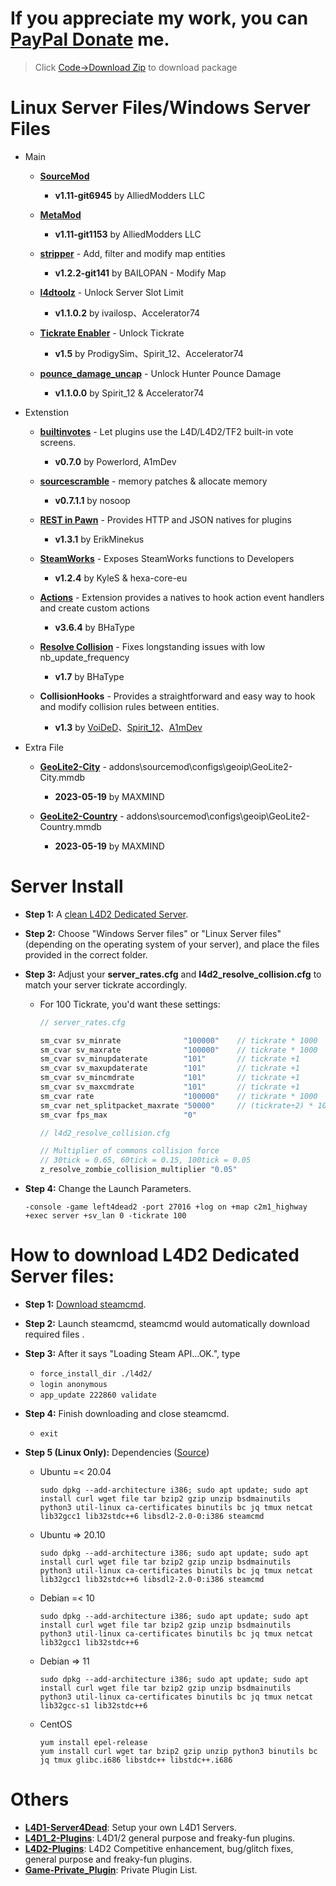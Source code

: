 # If you appreciate my work, you can [PayPal Donate](https://paypal.me/Harry0215?locale.x=zh_TW) me.
> Click [Code->Download Zip](https://github.com/fbef0102/L4D2-Server4Dead/archive/refs/heads/main.zip) to download package
# Linux Server Files/Windows Server Files
* Main
	* **[SourceMod](https://www.sourcemod.net/downloads.php?branch=1.11-dev)**
		* **v1.11-git6945** by AlliedModders LLC	
	
	* **[MetaMod](https://www.sourcemm.net/downloads.php?branch=1.11-dev)**
		* **v1.11-git1153** by AlliedModders LLC
	
	* **[stripper](https://www.bailopan.net/stripper/snapshots/1.2/)** - Add, filter and modify map entities
		* **v1.2.2-git141** by BAILOPAN - Modify Map
	
	* **[l4dtoolz](https://github.com/Accelerator74/l4dtoolz/releases)** - Unlock Server Slot Limit
		* **v1.1.0.2** by ivailosp、Accelerator74
	
	* **[Tickrate Enabler](https://github.com/accelerator74/Tickrate-Enabler/releases)** - Unlock Tickrate
		* **v1.5** by ProdigySim、Spirit_12、Accelerator74
	
	* **[pounce_damage_uncap](https://github.com/accelerator74/Pounce-Damage-Uncap/actions)** - Unlock Hunter Pounce Damage
		* **v1.1.0.0** by Spirit_12 & Accelerator74

* Extenstion
	* **[builtinvotes](https://github.com/L4D-Community/builtinvotes/actions)** - Let plugins use the L4D/L4D2/TF2 built-in vote screens.
		* **v0.7.0** by Powerlord, A1mDev
	
	* **[sourcescramble](https://github.com/nosoop/SMExt-SourceScramble/releases)** - memory patches & allocate memory
		* **v0.7.1.1** by nosoop
	
	* **[REST in Pawn](https://github.com/ErikMinekus/sm-ripext/releases)** - Provides HTTP and JSON natives for plugins
		* **v1.3.1** by ErikMinekus
	
	* **[SteamWorks](https://github.com/hexa-core-eu/SteamWorks/releases)** - Exposes SteamWorks functions to Developers
		* **v1.2.4** by KyleS & hexa-core-eu
	
	* **[Actions](https://forums.alliedmods.net/showthread.php?t=336374)** - Extension provides a natives to hook action event handlers and create custom actions
		* **v3.6.4** by BHaType

	* **[Resolve Collision](https://forums.alliedmods.net/showthread.php?t=344019)** - Fixes longstanding issues with low nb_update_frequency
		* **v1.7** by BHaType
	
	* **CollisionHooks** - Provides a straightforward and easy way to hook and modify collision rules between entities.
		* **v1.3** by [VoiDeD](https://forums.alliedmods.net/showthread.php?t=197815)、[Spirit_12](https://github.com/Satanic-Spirit/Collisionhook)、[A1mDev](https://github.com/L4D-Community/Collisionhook/actions)

* Extra File
	* **[GeoLite2-City](https://www.maxmind.com/en/home)** - addons\sourcemod\configs\geoip\GeoLite2-City.mmdb
		* **2023-05-19** by MAXMIND
	
	* **[GeoLite2-Country](https://www.maxmind.com/en/home)** - addons\sourcemod\configs\geoip\GeoLite2-Country.mmdb
		* **2023-05-19** by MAXMIND

# Server Install
* **Step 1:** A [clean L4D2 Dedicated Server](#how-to-download-l4d2-dedicated-server-files).

* **Step 2:** Choose "Windows Server files" or "Linux Server files" (depending on the operating system of your server), and place the files provided in the correct folder.

* **Step 3:** Adjust your **server_rates.cfg** and **l4d2_resolve_collision.cfg** to match your server tickrate accordingly.  
	* For 100 Tickrate, you'd want these settings:
		```php
  		// server_rates.cfg
		
		sm_cvar sv_minrate 				"100000" 	// tickrate * 1000
		sm_cvar sv_maxrate 				"100000" 	// tickrate * 1000
		sm_cvar sv_minupdaterate 		"101"	 	// tickrate +1
		sm_cvar sv_maxupdaterate 		"101"		// tickrate +1
		sm_cvar sv_mincmdrate 			"101"		// tickrate +1
		sm_cvar sv_maxcmdrate 			"101"		// tickrate +1
		sm_cvar rate					"100000" 	// tickrate * 1000
		sm_cvar net_splitpacket_maxrate "50000" 	// (tickrate÷2) * 1000
		sm_cvar fps_max					"0"
		```

		```php
  		// l4d2_resolve_collision.cfg
  
		// Multiplier of commons collision force
		// 30tick = 0.65, 60tick = 0.15, 100tick = 0.05
		z_resolve_zombie_collision_multiplier "0.05"
		```
  

* **Step 4:** Change the Launch Parameters.
	```
	-console -game left4dead2 -port 27016 +log on +map c2m1_highway +exec server +sv_lan 0 -tickrate 100
	```

# How to download L4D2 Dedicated Server files:
* **Step 1:** [Download steamcmd](https://developer.valvesoftware.com/wiki/SteamCMD#Downloading_SteamCMD).

* **Step 2:** Launch steamcmd, steamcmd would automatically download required files .

* **Step 3:** After it says "Loading Steam API...OK.", type
	* ```force_install_dir ./l4d2/```
	* ```login anonymous```
	* ```app_update 222860 validate```

* **Step 4:** Finish downloading and close steamcmd.
	* ```exit```

* **Step 5 (Linux Only):** Dependencies ([Source](https://linuxgsm.com/servers/l4d2server/))
	* Ubuntu =< 20.04
		```
		sudo dpkg --add-architecture i386; sudo apt update; sudo apt install curl wget file tar bzip2 gzip unzip bsdmainutils python3 util-linux ca-certificates binutils bc jq tmux netcat lib32gcc1 lib32stdc++6 libsdl2-2.0-0:i386 steamcmd
		```
	* Ubuntu => 20.10
		```
		sudo dpkg --add-architecture i386; sudo apt update; sudo apt install curl wget file tar bzip2 gzip unzip bsdmainutils python3 util-linux ca-certificates binutils bc jq tmux netcat lib32gcc1 lib32stdc++6 libsdl2-2.0-0:i386 steamcmd
		```
	* Debian =< 10
		```
		sudo dpkg --add-architecture i386; sudo apt update; sudo apt install curl wget file tar bzip2 gzip unzip bsdmainutils python3 util-linux ca-certificates binutils bc jq tmux netcat lib32gcc1 lib32stdc++6
		```
	* Debian => 11
		```
		sudo dpkg --add-architecture i386; sudo apt update; sudo apt install curl wget file tar bzip2 gzip unzip bsdmainutils python3 util-linux ca-certificates binutils bc jq tmux netcat lib32gcc-s1 lib32stdc++6
		```
	* CentOS
		```
		yum install epel-release
		yum install curl wget tar bzip2 gzip unzip python3 binutils bc jq tmux glibc.i686 libstdc++ libstdc++.i686
		```

# Others
* <b>[L4D1-Server4Dead](https://github.com/fbef0102/L4D1-Server4Dead)</b>: Setup your own L4D1 Servers.
* <b>[L4D1_2-Plugins](https://github.com/fbef0102/L4D1_2-Plugins)</b>: L4D1/2 general purpose and freaky-fun plugins.
* <b>[L4D2-Plugins](https://github.com/fbef0102/L4D2-Plugins)</b>: L4D2 Competitive enhancement, bug/glitch fixes, general purpose and freaky-fun plugins.
* <b>[Game-Private_Plugin](https://github.com/fbef0102/Game-Private_Plugin)</b>: Private Plugin List.
